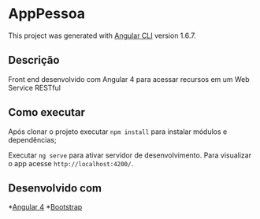 # AppPessoa

This project was generated with [Angular CLI](https://github.com/angular/angular-cli) version 1.6.7.

## Descrição

Front end desenvolvido com Angular 4 para acessar recursos em um Web Service RESTful


## Como executar

Após clonar o projeto executar `npm install` para instalar módulos e dependências;

Executar `ng serve` para ativar servidor de desenvolvimento. Para visualizar o app acesse `http://localhost:4200/`.

## Desenvolvido com

*[Angular 4](https://angular.io)
*[Bootstrap](https://getbootstrap.com)

